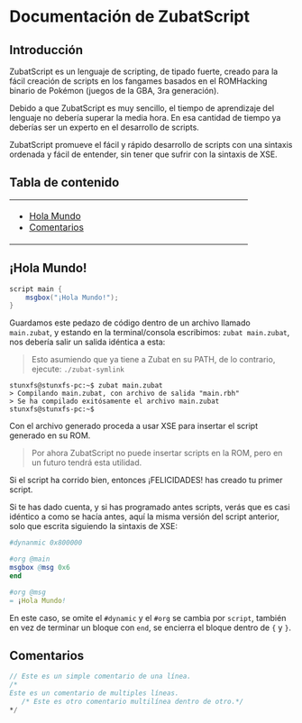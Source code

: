 # Documentación de ZubatScript

## Introducción

ZubatScript es un lenguaje de scripting, de tipado fuerte, creado para la fácil creación de scripts en los fangames basados en el ROMHacking binario de Pokémon (juegos de la GBA, 3ra generación).

Debido a que ZubatScript es muy sencillo, el tiempo de aprendizaje del lenguaje no debería superar la media hora. En esa cantidad de tiempo ya deberías ser un experto en el desarrollo de scripts.

ZubatScript promueve el fácil y rápido desarrollo de scripts con una sintaxis ordenada y fácil de entender, sin tener que sufrir con la sintaxis de XSE.

## Tabla de contenido

<table>
<tr><td width=33% valign=top>
    
* [Hola Mundo](#hola-mundo)
* [Comentarios](#comentarios)

</td></tr>
</table>

## ¡Hola Mundo!

```cs
script main {
	msgbox("¡Hola Mundo!");
}
```

Guardamos este pedazo de código dentro de un archivo llamado `main.zubat`, y estando en la terminal/consola escribimos: ``zubat main.zubat``, nos debería salir un salida idéntica a esta:

> Esto asumiendo que ya tiene a Zubat en su PATH, de lo contrario, ejecute: `./zubat-symlink`

```
stunxfs@stunxfs-pc:~$ zubat main.zubat
> Compilando main.zubat, con archivo de salida "main.rbh"
> Se ha compilado exitósamente el archivo main.zubat
stunxfs@stunxfs-pc:~$
```

Con el archivo generado proceda a usar XSE para insertar el script generado en su ROM.

> Por ahora ZubatScript no puede insertar scripts en la ROM, pero en un futuro tendrá esta utilidad.

Si el script ha corrido bien, entonces ¡FELICIDADES! has creado tu primer script.

Si te has dado cuenta, y si has programado antes scripts, verás que es casi idéntico a como se hacía antes, aquí la misma versión del script anterior, solo que escrita siguiendo la sintaxis de XSE:

```nim
#dynanmic 0x800000

#org @main
msgbox @msg 0x6
end

#org @msg
= ¡Hola Mundo!
```

En este caso, se omite el `#dynamic` y el `#org` se cambia por `script`, también en vez de terminar un bloque con `end`, se encierra el bloque dentro de `{` y `}`.

## Comentarios

```v
// Este es un simple comentario de una línea.
/*
Este es un comentario de multiples líneas.
   /* Este es otro comentario multilínea dentro de otro.*/
*/
```